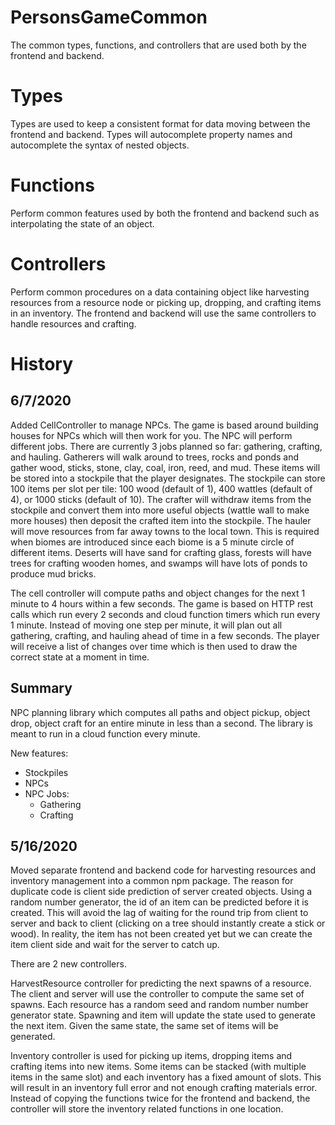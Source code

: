 # PersonsGameCommon
The common types, functions, and controllers that are used both by the frontend and backend.

Types
===
Types are used to keep a consistent format for data moving between the frontend and backend. Types
will autocomplete property names and autocomplete the syntax of nested objects.

Functions
===
Perform common features used by both the frontend and backend such as interpolating the state
of an object.

Controllers
===
Perform common procedures on a data containing object like harvesting resources from a resource node or
picking up, dropping, and crafting items in an inventory. The frontend and backend will use the same
controllers to handle resources and crafting.

History
===
6/7/2020
---
Added CellController to manage NPCs. The game is based around building houses for NPCs which will then work for you. The
NPC will perform different jobs. There are currently 3 jobs planned so far: gathering, crafting, and hauling. Gatherers
will walk around to trees, rocks and ponds and gather wood, sticks, stone, clay, coal, iron, reed, and mud. These items
will be stored into a stockpile that the player designates. The stockpile can store 100 items per slot per tile: 100
wood (default of 1), 400 wattles (default of 4), or 1000 sticks (default of 10). The crafter will withdraw items from
the stockpile and convert them into more useful objects (wattle wall to make more houses) then deposit the crafted item
into the stockpile. The hauler will move resources from far away towns to the local town. This is required when biomes
are introduced since each biome is a 5 minute circle of different items. Deserts will have sand for crafting glass, forests
will have trees for crafting wooden homes, and swamps will have lots of ponds to produce mud bricks.

The cell controller will compute paths and object changes for the next 1 minute to 4 hours within a few seconds. The game
is based on HTTP rest calls which run every 2 seconds and cloud function timers which run every 1 minute. Instead of moving
one step per minute, it will plan out all gathering, crafting, and hauling ahead of time in a few seconds. The player will
receive a list of changes over time which is then used to draw the correct state at a moment in time.

Summary
---
NPC planning library which computes all paths and object pickup, object drop, object craft for an entire minute in less
than a second. The library is meant to run in a cloud function every minute.

New features:
- Stockpiles
- NPCs
- NPC Jobs:
    - Gathering
    - Crafting

5/16/2020
---
Moved separate frontend and backend code for harvesting resources and inventory management into a common npm package.
The reason for duplicate code is client side prediction of server created objects. Using a random number generator, the
id of an item can be predicted before it is created. This will avoid the lag of waiting for the round trip from client
to server and back to client (clicking on a tree should instantly create a stick or wood). In reality, the item has not
been created yet but we can create the item client side and wait for the server to catch up.

There are 2 new controllers.

HarvestResource controller for predicting the next spawns of a resource. The client and
server will use the controller to compute the same set of spawns. Each resource has a random seed and random number
number generator state. Spawning and item will update the state used to generate the next item. Given the same state,
the same set of items will be generated.

Inventory controller is used for picking up items, dropping items and crafting items into new items. Some items can be
stacked (with multiple items in the same slot) and each inventory has a fixed amount of slots. This will result in an
inventory full error and not enough crafting materials error. Instead of copying the functions twice for the frontend
and backend, the controller will store the inventory related functions in one location.